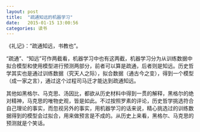 ```yaml
---
layout: post
title:  "疏通知远的机器学习"
date:   2015-01-15 13:00:56
categories: 读书 
---
```

《礼记》：“疏通知远，书教也”。

“疏通”、“知远”可作两截看，机器学习中也有这两截，机器学习分为从训练数据中拟合模型和使用模型进行预测两部分，前者可以算是疏通，后者则是知远。历史哲学其实也是通过训练数据（究天人之际），拟合数据（通古今之变），得到一个模型（成一家之言），通过这个过程司马迁才能达到疏通知远。

其他如黑格尔、马克思、汤因比，都欲从历史材料中得到一贯的解释，黑格尔的绝对精神，马克思的唯物史观，皆是如此。不过按照罗素的评论，历史哲学挑选符合自己理论的事实，而忽视另外的事实，用机器学习的话来说，精心挑选过的训练数据得到的模型会过拟合，用来做预言是不成的。从历史上来看，黑格尔、马克思的预测就是个笑话。
